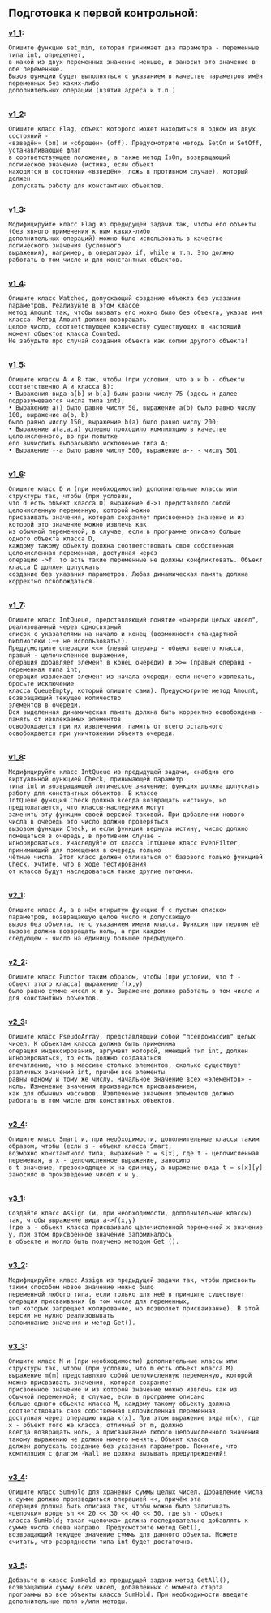 ## Подготовка к первой контрольной:
<b> [v1_1](./v1_1.cpp): </b><br>

    Опишите функцию set_min, которая принимает два параметра - переменные типа int, определяет,
    в какой из двух переменных значение меньше, и заносит это значение в обе переменные.
    Вызов функции будет выполняться с указанием в качестве параметров имён переменных без каких-либо
    дополнительных операций (взятия адреса и т.п.)

<br> <b> [v1_2](./v1_2.cpp): </b><br>

    Опишите класс Flag, объект которого может находиться в одном из двух состояний - 
    «взведён» (оп) и «сброшен» (off). Предусмотрите методы SetOn и SetOff, устанавливающие флаг
    в соответствующее положение, а также метод IsOn, возвращающий логическое значение (истина, если объект
    находится в состоянии «взведён», ложь в противном случае), который должен
     допускать работу для константных объектов.

<br> <b> [v1_3](./v1_3.cpp): </b><br>
    
    Модифицируйте класс Flag из предыдущей задачи так, чтобы его объекты (без явного применения к ним каких-либо
    дополнительных операций) можно было использовать в качестве логического значения (условного
    выражения), например, в операторах if, while и т.п. Это должно работать в том числе и для константных объектов. 

<br> <b> [v1_4](./v1_4.cpp): </b><br>
    
    Опишите класс Watched, допускающий создание объекта без указания параметров. Реализуйте в этом классе
    метод Amount так, чтобы вызвать его можно было без объекта, указав имя класса. Метод Amount должен возвращать
    целое число, соответствующее количеству существующих в настояший момент объектов класса Counted. 
    Не забудьте про случай создания объекта как копии другого объекта!

<br> <b> [v1_5](./v1_5.cpp): </b><br>
    
    Опишите классы A и В так, чтобы (при условии, что a и b - объекты соответственно А и класса В):
    • Выражения вида a[b] и b[a] были равны числу 75 (здесь и далее подразумеваются числа типа int);
    • Выражение а() было равно числу 50, выражение a(b) было равно числу 100, выражение a(b, b)
    было равно числу 150, выражение b(a) было равно числу 200;
    • Выражение а(а,а,а) успешно проходило компиляцию в качестве целочисленного, во при попытке
    его вычислить выбрасывало исключение типа А;
    • Выражение --а было равно числу 500, выражение а-- - числу 501.

<br> <b> [v1_6](./v1_6.cpp): </b><br>
    
    Опишите класс D и (при необходимости) дополнительные классы или структуры так, чтобы (при условии,
    что d есть объект класса D) выражение d->1 представляло собой целочисленную переменную, которой можно
    присваивать значения, которая сохраняет присвоенное значение и из которой это значение можно извлечь как
    из обычной переменной; в случае, если в программе описано больше одного объекта класса D,
    каждому такому объекту должна соответствовать своя собственная целочисленная переменная, доступная через
    операцию ->f. то есть такие переменные не должны конфликтовать. Объект класса D должен допускать
    создание без указания параметров. Любая динамическая память должна корректно освобождаться.

<br> <b> [v1_7](./v1_7.cpp): </b><br>
    
    Опишите класс IntQueue, представляющий понятие «очереди целых чисел", реализованный через односвязный
    список с указателями на начало и конец (возможности стандартной библиотеки С++ не использовать!).
    Предусмотрите операции <<= (левый операнд - объект вашего класса, правый - целочисленное выражение,
    операция добавляет элемент в конец очереди) и >>= (правый операнд - переменная типа int, 
    операция извлекает элемент из начала очереди; если нечего извлекать, бросьте исключение
    класса QueueEmpty, который опишите сами). Предусмотрите метод Amount, возвращающий текущее количество 
    элементов в очереди. 
    Вся выделенная динамическая память должна быть корректно освобождена - память от извлекаемых элементов
    освобождается при их извлечении, память от всего остального освобождается при уничтожении объекта очереди.

<br> <b> [v1_8](./v1_8.cpp): </b><br>
    
    Модифицируйте класс IntQueue из предыдущей задачи, снабдив его виртуальной функцией Check, принимающей параметр
    типа int и возвращающей логическое значение; функция должна допускать работу для константных объектов. В классе
    IntQueue функция Check должна всегда возвращать «истину», но предполагается, что классы-наследники могут
    заменить эту функцию своей версией таковой. При добавлении нового числа в очередь это число должно проверяться
    вызовом функции Check, и если функция вернула истину, число должно помещаться в очередь, в противном случае - 
    игнорироваться. Унаследуйте от класса IntQueue класс EvenFilter, принимающий для помещения в очередь только
    чётные числа. Этот класс должен отличаться от базового только функцией Check. Учтите, что в ходе тестирования
    от класса будут наследоваться также другие потомки.

<br> <b> [v2_1](./v2_1.cpp): </b><br>
    
    Опишите класс А, а в нём открытую функцию f с пустым списком параметров, возвращающую целое число и допускающую
    вызов без объекта, те с указанием имени класса. Функция при первом её вызове должна возвращать ноль, а при каждом
    следующем - число на единицу большее предыдущего.

<br> <b> [v2_2](./v2_2.cpp): </b><br>
    
    Опишите класс Functor таким образом, чтобы (при условии, что f - объект этого класса) выражение f(x,y)
    было равно сумме чисел x и y. Выражение должно работать в том числе и для константных объектов.

<br> <b> [v2_3](./v2_3.cpp): </b><br>
    
    Опишите класс PseudoArray, представляющий собой "псевдомассив" целых чисел. К объектам класса должна быть применима
    операция индексирования, аргумент которой, имеющий тип int, должен игнорироваться, то есть должно создаваться
    впечатление, что в массиве столько элементов, сколько существует различных значений int, причём все элементы
    равны одному и тому же числу. Начальное значение всех «элементов» - ноль. Изменение значения производится присваиванием,
    как для обычных массивов. Извлечение значения элементов должно работать в том числе для константных объектов.

<br> <b> [v2_4](./v2_4.cpp): </b><br>
    
    Опишите класс Smart и, при необходимости, дополнительные классы таким образом, чтобы (если s - объект класса Smart, 
    возможно константного типа, выражение t = s[х], где t - целочисленная переменая, а x - целочисленное выражение, заносило
    в t значение, превосходящее х на единицу, а выражение вида t = s[x][y] заносило в произведение чисел х и у.
<br> <b> [v3_1](./v3_1.cpp): </b><br>
    
    Создайте класс Assign (и, при необходимости, дополнительные классы) так, чтобы выражение вида а->f(x,у)
    (где а - объект класса присваивало целочисленной переменной х значение у, при этом присвоенное значение запоминалось
    в объекте и могло быть получено методом Get ().

<br> <b> [v3_2](./v3_2.cpp): </b><br>
    
    Модифицируйте класс Assign из предыдущей задачи так, чтобы присвоить таким способом новое значение можно было
    переменной любого типа, если только для неё в принципе существует операция присваивания (в том числе для переменных,
    тип которых запрещает копирование, но позволяет присваивание). В этой версии не нужно реализовывать
    запоминание значения и метод Get().

<br> <b> [v3_3](./v3_3.cpp): </b><br>
    
    Опишите класс М и (при необходимости) дополнительные классы или структуры так, чтобы (при условии, что m есть объект класса M)
    выражение m(m) представляло собой целочисленную переменную, которой можно присваивать значения, которая сохраняет
    присвоенное значение и из которой значение можно извлечь как из обычной переменной; в случае, если в программе описано
    больше одного объекта класса М, каждому такому объекту должна соответствовать своя собственная целочисленная переменная,
    доступная через операцию вида x(x). При этом выражение вида m(x), где x - объект того же класса, отличный от m, должно
    всегда возвращать ноль, а присваивание любого целочисленного значения такому выражению не должно ничего менять. Объект класса
    должен допускать создание без указания параметров. Помните, что компиляция с флагом -Wall не должна вызывать предупреждений!

<br> <b> [v3_4](./v3_4.cpp): </b><br>
    
    Опишите класс SumHold для хранения суммы целых чисел. Добавление числа к сумме должно производиться операцией <<, причём эта
    операция должна быть описана так, чтобы можно было записывать «цепочки» вроде sh << 20 << 30 << 40 << 50, где sh - объект
    класса SumHold; такая «цепочка» должна последовательно добавлять к сумме числа слева направо. Предусмотрите метод Get(),
    возвращающий текущее значение суммы для данного объекта. Можете считать, что разрядности типа int будет достаточно.

<br> <b> [v3_5](./v3_5.cpp): </b><br>
    
    Добавьте в класс SumHold из предыдущей задачи метод GetAll(), возвращающий сумму всех чисел, добавленных с момента старта
    программы во все объекты класса SumHold. При необходимости введите дополнительные поля и/или методы.
